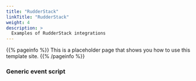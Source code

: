 ```yaml
---
title: "RudderStack"
linkTitle: "RudderStack"
weight: 4
description: >
  Examples of RudderStack integrations
---
```


{{% pageinfo %}}
This is a placeholder page that shows you how to use this template site.
{{% /pageinfo %}}

<!-- DO NOT MODIFY -->
<!-- Quora Pixel Code (JS Helper) -->
<script>
!function(q,e,v,n,t,s){if(q.qp) return; n=q.qp=function(){n.qp?n.qp.apply(n,arguments):n.queue.push(arguments);}; n.queue=[];t=document.createElement(e);t.async=!0;t.src=v; s=document.getElementsByTagName(e)[0]; s.parentNode.insertBefore(t,s);}(window, 'script', 'https://a.quora.com/qevents.js');
qp('init', '1c87e2ea49e6409ab0f94fd15132a8ed');
qp('track', 'ViewContent');
</script>
<noscript><img height="1" width="1" style="display:none" src="https://q.quora.com/_/ad/1c87e2ea49e6409ab0f94fd15132a8ed/pixel?tag=ViewContent&noscript=1"/></noscript>
<!-- End of Quora Pixel Code -->

### Generic event script
<script>qp('track', 'Generic');</script>
